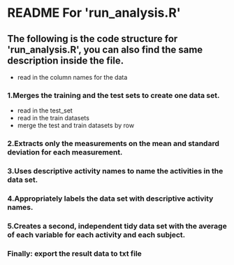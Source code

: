 README For 'run_analysis.R'
=============================
The following is the code structure for 'run_analysis.R', you can also find the same description inside the file.
-----------------------------

+ read in the column names for the data

### 1.Merges the training and the test sets to create one data set.
+ read in the test_set
+ read in the train datasets
+ merge the test and train datasets by row

### 2.Extracts only the measurements on the mean and standard deviation for each measurement.

### 3.Uses descriptive activity names to name the activities in the data set.
### 4.Appropriately labels the data set with descriptive activity names. 

### 5.Creates a second, independent tidy data set with the average of each variable for each activity and each subject.

### Finally: export the result data to txt file
